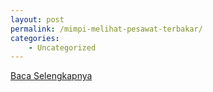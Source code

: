 ```yaml
---
layout: post
permalink: /mimpi-melihat-pesawat-terbakar/
categories:
    - Uncategorized
---
```


[Baca Selengkapnya](/09)